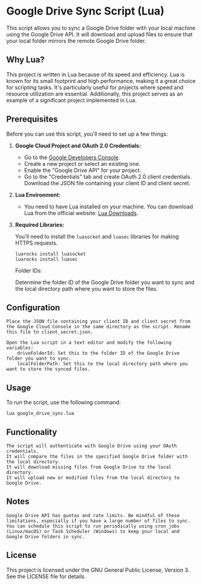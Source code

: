 # Google Drive Sync Script (Lua)

This script allows you to sync a Google Drive folder with your local machine using the Google Drive API. It will download and upload files to ensure that your local folder mirrors the remote Google Drive folder.

## Why Lua?

This project is written in Lua because of its speed and efficiency. Lua is known for its small footprint and high performance, making it a great choice for scripting tasks. It's particularly useful for projects where speed and resource utilization are essential. Additionally, this project serves as an example of a significant project implemented in Lua.

## Prerequisites

Before you can use this script, you'll need to set up a few things:

1. **Google Cloud Project and OAuth 2.0 Credentials:**

   - Go to the [Google Developers Console](https://console.developers.google.com/).
   - Create a new project or select an existing one.
   - Enable the "Google Drive API" for your project.
   - Go to the "Credentials" tab and create OAuth 2.0 client credentials. Download the JSON file containing your client ID and client secret.

2. **Lua Environment:**

   - You need to have Lua installed on your machine. You can download Lua from the official website: [Lua Downloads](https://www.lua.org/download.html).

3. **Required Libraries:**

   You'll need to install the `luasocket` and `luasec` libraries for making HTTPS requests.

   ```shell
   luarocks install luasocket
   luarocks install luasec
   ```
    Folder IDs:

    Determine the folder ID of the Google Drive folder you want to sync and the local directory path where you want to store the files.

## Configuration

    Place the JSON file containing your client ID and client secret from the Google Cloud Console in the same directory as the script. Rename this file to client_secret.json.

    Open the Lua script in a text editor and modify the following variables:
        driveFolderId: Set this to the folder ID of the Google Drive folder you want to sync.
        localFolderPath: Set this to the local directory path where you want to store the synced files.

## Usage

  To run the script, use the following command:

  ```shell
  lua google_drive_sync.lua
  ```

## Functionality

    The script will authenticate with Google Drive using your OAuth credentials.
    It will compare the files in the specified Google Drive folder with the local directory.
    It will download missing files from Google Drive to the local directory.
    It will upload new or modified files from the local directory to Google Drive.

 ## Notes

    Google Drive API has quotas and rate limits. Be mindful of these limitations, especially if you have a large number of files to sync.
    You can schedule this script to run periodically using cron jobs (Linux/macOS) or Task Scheduler (Windows) to keep your local and Google Drive folders in sync.

## License

  This project is licensed under the GNU General Public License, Version 3. See the LICENSE file for details.
